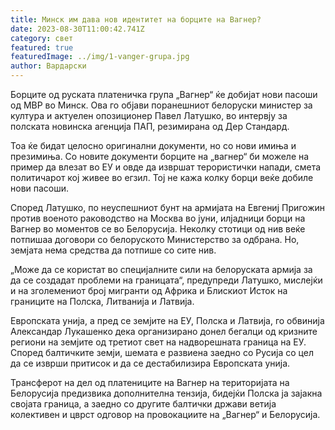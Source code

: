 ```yaml
---
title: Минск им дава нов идентитет на борците на Вагнер?
date: 2023-08-30T11:00:42.741Z
category: свет
featured: true
featuredImage: ../img/1-vanger-grupa.jpg
author: Вардарски
---
```

Борците од руската платеничка група „Вагнер“ ќе добијат нови пасоши од МВР во Минск. Ова го објави поранешниот белоруски министер за култура и актуелен опозиционер Павел Латушко, во интервју за полската новинска агенција ПАП, резимирана од Дер Стандард.

Тоа ќе бидат целосно оригинални документи, но со нови имиња и презимиња. Со новите документи борците на „вагнер“ би можеле на пример да влезат во ЕУ и овде да извршат терористички напади, смета политичарот кој живее во егзил. Тој не кажа колку борци веќе добиле нови пасоши.

Според Латушко, по неуспешниот бунт на армијата на Евгениј Пригожин против военото раководство на Москва во јуни, илјадници борци на Вагнер во моментов се во Белорусија. Неколку стотици од нив веќе потпишаа договори со белоруското Министерство за одбрана. Но, земјата нема средства да потпише со сите нив.

„Може да се користат во специјалните сили на белоруската армија за да се создадат проблеми на границата“, предупреди Латушко, мислејќи и на зголемениот број мигранти од Африка и Блискиот Исток на границите на Полска, Литванија и Латвија.

Европската унија, а пред се земјите на ЕУ, Полска и Латвија, го обвинија Александар Лукашенко дека организирано донел бегалци од кризните региони на земјите од третиот свет на надворешната граница на ЕУ. Според балтичките земји, шемата е развиена заедно со Русија со цел да се изврши притисок и да се дестабилизира Европската унија.

Трансферот на дел од платениците на Вагнер на територијата на Белорусија предизвика дополнителна тензија, бидејќи Полска ја зајакна својата граница, а заедно со другите балтички држави ветија колективен и цврст одговор на провокациите на „Вагнер“ и Белорусија.